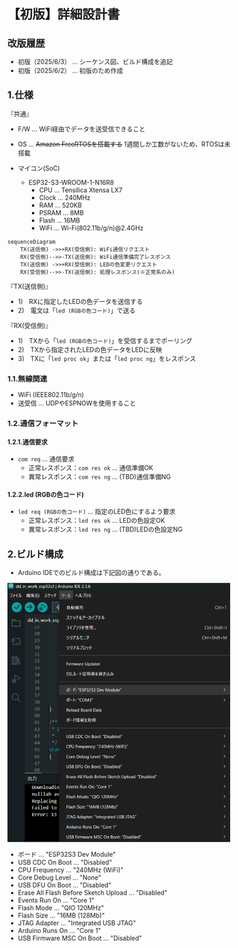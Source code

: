 # 【初版】詳細設計書

## 改版履歴
- 初版（2025/6/3） ... シーケンス図、ビルド構成を追記
- 初版（2025/6/2） ... 初版のため作成

## 1.仕様

『共通』

- F/W ... WiFi経由でデータを送受信できること
- OS ... ~~Amazon FreeRTOSを搭載する~~ 1週間しか工数がないため、RTOSは未搭載

- マイコン(SoC)
  - ESP32-S3-WROOM-1-N16R8
    - CPU ... Tensilica Xtensa LX7
    - Clock ... 240MHz
    - RAM ... 520KB
    - PSRAM ... 8MB
    - Flash ... 16MB
    - WiFi ... Wi-Fi(802.11b/g/n)@2.4GHz

```mermaid
sequenceDiagram
    TX(送信側) ->>+RX(受信側): WiFi通信リクエスト
    RX(受信側)-->>-TX(送信側): WiFi通信準備完了レスポンス
    TX(送信側) ->>+RX(受信側): LEDの色変更リクエスト
    RX(受信側)-->>-TX(送信側): 処理レスポンス(※正常系のみ)
```

『TX(送信側)』

- 1)　RXに指定したLEDの色データを送信する
- 2)　電文は「`led (RGBの色コード)`」で送る

『RX(受信側)』

- 1)　TXから「`led (RGBの色コード)`」を受信するまでポーリング
- 2)　TXから指定されたLEDの色データをLEDに反映
- 3)　TXに「`led proc ok`」または「`led proc ng`」をレスポンス

### 1.1.無線関連

- WiFi (IEEE802.11b/g/n)
- 送受信 ... UDPやESPNOWを使用すること

### 1.2.通信フォーマット

#### 1.2.1.通信要求

- `com req` ... 通信要求
  - 正常レスポンス：`com res ok` ... 通信準備OK
  - 異常レスポンス：`com res ng` ... (TBD)通信準備NG

#### 1.2.2.led (RGBの色コード)

- `led req (RGBの色コード)` ... 指定のLED色にするよう要求
  - 正常レスポンス：`led res ok` ... LEDの色設定OK
  - 異常レスポンス：`led res ng` ... (TBD)LEDの色設定NG

## 2.ビルド構成

- Arduino IDEでのビルド構成は下記図の通りである。

<div align="left">
  <img width="500" src="/doc/dd_in_work_arduinoide_build_info_20250603.png">
</div>

- ボード ... "ESP32S3 Dev Module"
- USB CDC On Boot ... "Disabled"
- CPU Frequency ... "240MHz (WiFi)"
- Core Debug Level ... "None"
- USB DFU On Boot ... "Disabled"
- Erase All Flash Before Sketch Upload ... "Disabled"
- Events Run On ... "Core 1"
- Flash Mode ... "QIO 120MHz"
- Flash Size ... "16MB (128Mb)"
- JTAG Adapter ... "Integrated USB JTAG"
- Arduino Runs On ... "Core 1"
- USB Firmware MSC On Boot ... "Disabled"